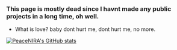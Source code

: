 ### This page is mostly dead since I havnt made any public projects in a long time, oh well.

- What is love? baby dont hurt me, dont hurt me, no more.


[![PeaceNIRA's GitHub stats](https://github-readme-stats.vercel.app/api?username=PeaceNIRA&theme=radical)](https://github.com/anuraghazra/github-readme-stats)
